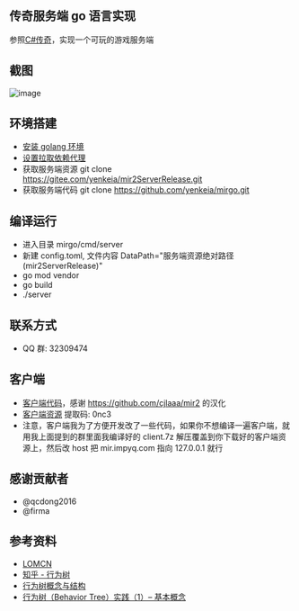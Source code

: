 ## 传奇服务端 go 语言实现

参照[C#传奇](https://github.com/Suprcode/mir2)，实现一个可玩的游戏服务端

## 截图

![image](./assets/img1.jpg)

## 环境搭建

-   [安装 golang 环境](http://docscn.studygolang.com/doc/install)
-   [设置拉取依赖代理](https://goproxy.io/zh/)
-   获取服务端资源 git clone https://gitee.com/yenkeia/mir2ServerRelease.git
-   获取服务端代码 git clone https://github.com/yenkeia/mirgo.git

## 编译运行

-   进入目录 mirgo/cmd/server
-   新建 config.toml, 文件内容 DataPath="服务端资源绝对路径(mir2ServerRelease)"
-   go mod vendor
-   go build
-   ./server

## 联系方式

-   QQ 群: 32309474

## 客户端

-   [客户端代码](https://gitee.com/wrq2/mir2.git)，感谢 https://github.com/cjlaaa/mir2 的汉化
-   [客户端资源](https://pan.baidu.com/s/1ELI8pO278v9JRyt6lS-A8Q) 提取码: 0nc3
-   注意，客户端我为了方便开发改了一些代码，如果你不想编译一遍客户端，就用我上面提到的群里面我编译好的 client.7z 解压覆盖到你下载好的客户端资源上，然后改 host 把 mir.impyq.com 指向 127.0.0.1 就行

## 感谢贡献者

-   @qcdong2016
-   @firma

## 参考资料

-   [LOMCN](https://www.lomcn.org/forum/)
-   [知乎 - 行为树](https://www.zhihu.com/search?type=content&q=%E8%A1%8C%E4%B8%BA%E6%A0%91)
-   [行为树概念与结构](https://zhuanlan.zhihu.com/p/92298402)
-   [行为树（Behavior Tree）实践（1）– 基本概念](http://www.aisharing.com/archives/90)

